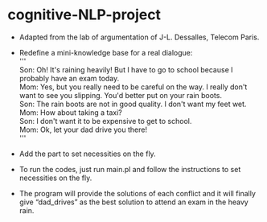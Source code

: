 # cognitive-NLP-project
* Adapted from the lab of argumentation of J-L. Dessalles, Telecom Paris.  
  
* Redefine a mini-knowledge base for a real dialogue:  
'''  
Son: Oh! It's raining heavily! But I have to go to school because I probably have an exam today.  
Mom: Yes, but you really need to be careful on the way. I really don't want to see you slipping. You'd better put on your rain boots.  
Son: The rain boots are not in good quality. I don't want my feet wet.  
Mom: How about taking a taxi?  
Son: I don't want it to be expensive to get to school.  
Mom: Ok, let your dad drive you there!  
'''

* Add the part to set necessities on the fly.

* To run the codes, just run main.pl and follow the instructions to set necessities on the fly.

* The program will provide the solutions of each conflict and it will finally give “dad_drives” as the best solution to attend an exam in the heavy rain. 
 
